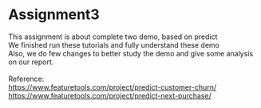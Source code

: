 # Assignment3

This assignment is about complete two demo, based on predict <br/>
We finished run these tutorials and fully understand these demo<br/>
Also, we do few changes to better study the demo and give some analysis on our report.<br/>
<br/>
Reference:<br/>
https://www.featuretools.com/project/predict-customer-churn/<br/>
https://www.featuretools.com/project/predict-next-purchase/<br/>
